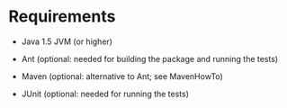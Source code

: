 # Requirements #

  * Java 1.5 JVM (or higher)

  * Ant (optional: needed for building the package and running the tests)
  * Maven (optional: alternative to Ant; see MavenHowTo)
  * JUnit (optional: needed for running the tests)